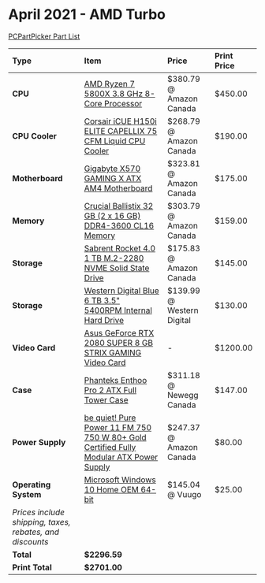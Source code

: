 # April 2021 - AMD Turbo

[PCPartPicker Part List](https://ca.pcpartpicker.com/list/K9XJpH)

Type|Item|Price|Print Price
:----|:----|:----|:----
**CPU** | [AMD Ryzen 7 5800X 3.8 GHz 8-Core Processor](https://ca.pcpartpicker.com/product/qtvqqs/amd-ryzen-7-5800x-38-ghz-8-core-processor-100-100000063wof) | $380.79 @ Amazon Canada | $450.00
**CPU Cooler** | [Corsair iCUE H150i ELITE CAPELLIX 75 CFM Liquid CPU Cooler](https://ca.pcpartpicker.com/product/8jFKHx/corsair-icue-h150i-elite-capellix-75-cfm-liquid-cpu-cooler-cw-9060048-ww) | $268.79 @ Amazon Canada | $190.00
**Motherboard** | [Gigabyte X570 GAMING X ATX AM4 Motherboard](https://ca.pcpartpicker.com/product/LJxbt6/gigabyte-x570-gaming-x-atx-am4-motherboard-x570-gaming-x) | $323.81 @ Amazon Canada | $175.00
**Memory** | [Crucial Ballistix 32 GB (2 x 16 GB) DDR4-3600 CL16 Memory](https://ca.pcpartpicker.com/product/KkqBD3/crucial-ballistix-32-gb-2-x-16-gb-ddr4-3600-cl16-memory-bl2k16g36c16u4b) | $303.79 @ Amazon Canada | $159.00
**Storage** | [Sabrent Rocket 4.0 1 TB M.2-2280 NVME Solid State Drive](https://ca.pcpartpicker.com/product/fVYQzy/sabrent-rocket-40-1-tb-m2-2280-solid-state-drive-sb-rocket-nvme4-1tb) | $175.83 @ Amazon Canada | $145.00
**Storage** | [Western Digital Blue 6 TB 3.5" 5400RPM Internal Hard Drive](https://ca.pcpartpicker.com/product/Z2HRsY/western-digital-blue-6-tb-35-5400rpm-internal-hard-drive-wd60ezaz) | $139.99 @ Western Digital | $130.00
**Video Card** | [Asus GeForce RTX 2080 SUPER 8 GB STRIX GAMING Video Card](https://ca.pcpartpicker.com/product/2jcRsY/asus-geforce-rtx-2080-super-8-gb-strix-gaming-video-card-rog-strix-rtx2080s-8g-gaming) |- | $1200.00
**Case** | [Phanteks Enthoo Pro 2 ATX Full Tower Case](https://ca.pcpartpicker.com/product/gQWBD3/phanteks-enthoo-pro-2-atx-full-tower-case-ph-es620ptg_dbk01) | $311.18 @ Newegg Canada | $147.00
**Power Supply** | [be quiet! Pure Power 11 FM 750 750 W 80+ Gold Certified Fully Modular ATX Power Supply](https://ca.pcpartpicker.com/product/kB4Ycf/be-quiet-pure-power-11-fm-750-w-80-gold-certified-fully-modular-atx-power-supply-bn672) | $247.37 @ Amazon Canada | $80.00
**Operating System** | [Microsoft Windows 10 Home OEM 64-bit](https://ca.pcpartpicker.com/product/wtgPxr/microsoft-os-kw900140) | $145.04 @ Vuugo | $25.00
 | *Prices include shipping, taxes, rebates, and discounts* |
 | **Total** | **$2296.59**
 | **Print Total** | **$2701.00**
